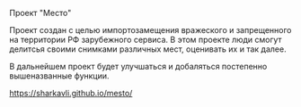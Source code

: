 Проект "Место"

Проект создан с целью импортозамещения вражеского и запрещенного на территории РФ зарубежного сервиса. В этом проекте люди смогут делитсья своими снимками различных мест, оценивать их и так далее.

В дальнейшем проект будет улучшаться и добаляться постепенно вышеназванные функции.

https://sharkavli.github.io/mesto/
